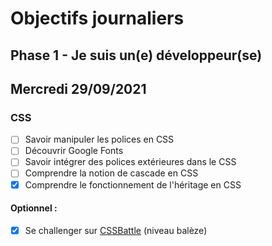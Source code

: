 # Objectifs journaliers

## Phase 1 - Je suis un(e) développeur(se)

## Mercredi 29/09/2021

### CSS

  * [ ] Savoir manipuler les polices en CSS
  * [ ] Découvrir Google Fonts
  * [ ] Savoir intégrer des polices extérieures dans le CSS
  * [ ] Comprendre la notion de cascade en CSS
  * [x] Comprendre le fonctionnement de l'héritage en CSS

#### Optionnel : 

  * [x] Se challenger sur [CSSBattle](https://cssbattle.dev/) (niveau balèze)





